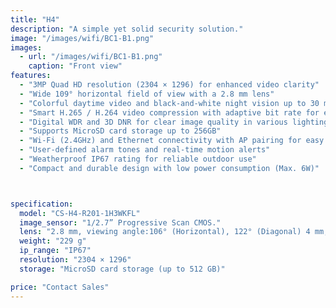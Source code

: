 ```yaml
---
title: "H4"
description: "A simple yet solid security solution."
image: "/images/wifi/BC1-B1.png"
images:
  - url: "/images/wifi/BC1-B1.png"
    caption: "Front view"
features:
  - "3MP Quad HD resolution (2304 × 1296) for enhanced video clarity"
  - "Wide 109° horizontal field of view with a 2.8 mm lens"
  - "Colorful daytime video and black-and-white night vision up to 30 meters (98 ft.)"
  - "Smart H.265 / H.264 video compression with adaptive bit rate for efficient storage"
  - "Digital WDR and 3D DNR for clear image quality in various lighting conditions"
  - "Supports MicroSD card storage up to 256GB"
  - "Wi-Fi (2.4GHz) and Ethernet connectivity with AP pairing for easy setup"
  - "User-defined alarm tones and real-time motion alerts"
  - "Weatherproof IP67 rating for reliable outdoor use"
  - "Compact and durable design with low power consumption (Max. 6W)"



specification:
  model: "CS-H4-R201-1H3WKFL"
  image_sensor: "1/2.7” Progressive Scan CMOS."
  lens: "2.8 mm, viewing angle:106° (Horizontal), 122° (Diagonal) 4 mm, viewing angle:86° (Horizontal), 102° (Diagonal) 6 mm, viewing angle:52° (Horizontal), 62° (Diagonal)."
  weight: "229 g"
  ip_range: "IP67"
  resolution: "2304 × 1296"
  storage: "MicroSD card storage (up to 512 GB)"

price: "Contact Sales"
---
```

